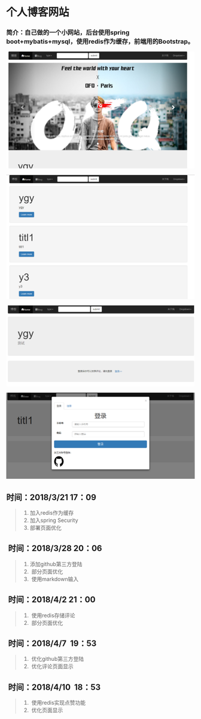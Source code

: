 # 个人博客网站
### 简介：自己做的一个小网站，后台使用spring boot+mybatis+mysql，使用redis作为缓存，前端用的Bootstrap。
![首页](https://github.com/yueguoyu/demo/blob/master/img_blog/1.png)

![1](https://github.com/yueguoyu/demo/blob/master/img_blog/2.png)

![2](https://github.com/yueguoyu/demo/blob/master/img_blog/4.png)

![5](https://github.com/yueguoyu/demo/blob/master/img_blog/7.png)
##  时间：2018/3/21 17：09

> 1. 加入redis作为缓存
> 2. 加入spring Security
> 3. 部署页面优化

##  时间：2018/3/28 20：06

> 1. 添加github第三方登陆
> 2.  部分页面优化
> 3.  使用markdown输入

##  时间：2018/4/2 21：00

> 1.  使用redis存储评论
> 2.  部分页面优化

##  时间：2018/4/7  19：53

> 1.  优化github第三方登陆
> 2.  优化评论页面显示

##  时间：2018/4/10  18：53

> 1.  使用redis实现点赞功能
> 2.  优化页面显示


